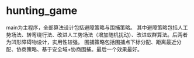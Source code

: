 # hunting_game
main为主程序，全部算法设计包括避障策略与围捕策略。
其中避障策略包括人工势场法、转弯绕行法、改进人工势场法（增加随机扰动）、改进蚁群算法。后两者为凹形障碍物设计，实用性较强。
围捕策略包括围捕点下标分配、距离最近分配、协商策略、基于安全域+协商围捕。最后一个效果最好。
